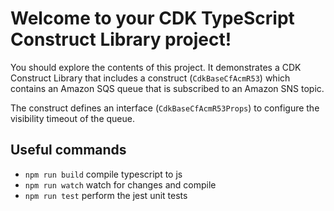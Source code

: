 # Welcome to your CDK TypeScript Construct Library project!

You should explore the contents of this project. It demonstrates a CDK Construct Library that includes a construct (`CdkBaseCfAcmR53`)
which contains an Amazon SQS queue that is subscribed to an Amazon SNS topic.

The construct defines an interface (`CdkBaseCfAcmR53Props`) to configure the visibility timeout of the queue.

## Useful commands

 * `npm run build`   compile typescript to js
 * `npm run watch`   watch for changes and compile
 * `npm run test`    perform the jest unit tests